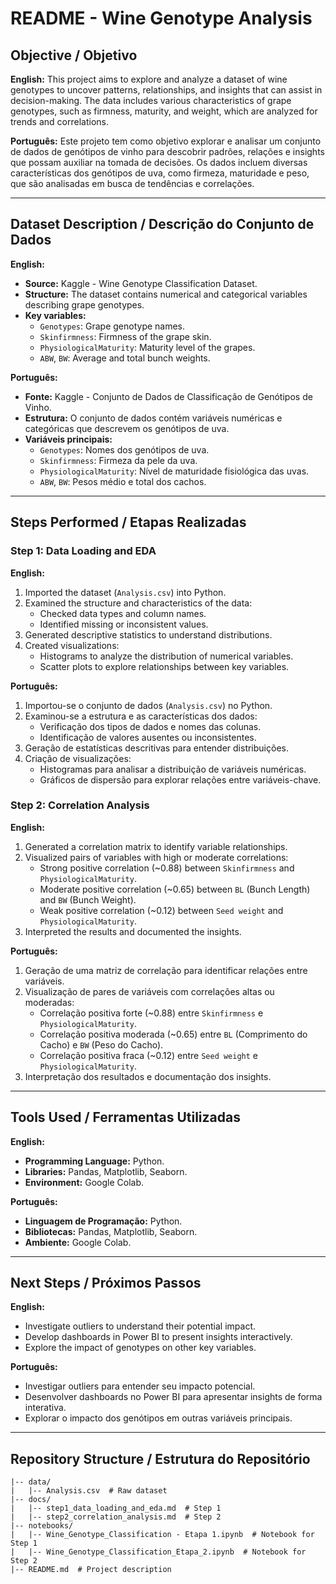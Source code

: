 # README - Wine Genotype Analysis

## Objective / Objetivo

**English:**
This project aims to explore and analyze a dataset of wine genotypes to uncover patterns, relationships, and insights that can assist in decision-making. The data includes various characteristics of grape genotypes, such as firmness, maturity, and weight, which are analyzed for trends and correlations.

**Português:**
Este projeto tem como objetivo explorar e analisar um conjunto de dados de genótipos de vinho para descobrir padrões, relações e insights que possam auxiliar na tomada de decisões. Os dados incluem diversas características dos genótipos de uva, como firmeza, maturidade e peso, que são analisadas em busca de tendências e correlações.

---

## Dataset Description / Descrição do Conjunto de Dados

**English:**
- **Source:** Kaggle - Wine Genotype Classification Dataset.
- **Structure:** The dataset contains numerical and categorical variables describing grape genotypes.
- **Key variables:**
  - `Genotypes`: Grape genotype names.
  - `Skinfirmness`: Firmness of the grape skin.
  - `PhysiologicalMaturity`: Maturity level of the grapes.
  - `ABW`, `BW`: Average and total bunch weights.

**Português:**
- **Fonte:** Kaggle - Conjunto de Dados de Classificação de Genótipos de Vinho.
- **Estrutura:** O conjunto de dados contém variáveis numéricas e categóricas que descrevem os genótipos de uva.
- **Variáveis principais:**
  - `Genotypes`: Nomes dos genótipos de uva.
  - `Skinfirmness`: Firmeza da pele da uva.
  - `PhysiologicalMaturity`: Nível de maturidade fisiológica das uvas.
  - `ABW`, `BW`: Pesos médio e total dos cachos.

---

## Steps Performed / Etapas Realizadas

### **Step 1: Data Loading and EDA**

**English:**
1. Imported the dataset (`Analysis.csv`) into Python.
2. Examined the structure and characteristics of the data:
   - Checked data types and column names.
   - Identified missing or inconsistent values.
3. Generated descriptive statistics to understand distributions.
4. Created visualizations:
   - Histograms to analyze the distribution of numerical variables.
   - Scatter plots to explore relationships between key variables.

**Português:**
1. Importou-se o conjunto de dados (`Analysis.csv`) no Python.
2. Examinou-se a estrutura e as características dos dados:
   - Verificação dos tipos de dados e nomes das colunas.
   - Identificação de valores ausentes ou inconsistentes.
3. Geração de estatísticas descritivas para entender distribuições.
4. Criação de visualizações:
   - Histogramas para analisar a distribuição de variáveis numéricas.
   - Gráficos de dispersão para explorar relações entre variáveis-chave.

### **Step 2: Correlation Analysis**

**English:**
1. Generated a correlation matrix to identify variable relationships.
2. Visualized pairs of variables with high or moderate correlations:
   - Strong positive correlation (~0.88) between `Skinfirmness` and `PhysiologicalMaturity`.
   - Moderate positive correlation (~0.65) between `BL` (Bunch Length) and `BW` (Bunch Weight).
   - Weak positive correlation (~0.12) between `Seed weight` and `PhysiologicalMaturity`.
3. Interpreted the results and documented the insights.

**Português:**
1. Geração de uma matriz de correlação para identificar relações entre variáveis.
2. Visualização de pares de variáveis com correlações altas ou moderadas:
   - Correlação positiva forte (~0.88) entre `Skinfirmness` e `PhysiologicalMaturity`.
   - Correlação positiva moderada (~0.65) entre `BL` (Comprimento do Cacho) e `BW` (Peso do Cacho).
   - Correlação positiva fraca (~0.12) entre `Seed weight` e `PhysiologicalMaturity`.
3. Interpretação dos resultados e documentação dos insights.

---

## Tools Used / Ferramentas Utilizadas

**English:**
- **Programming Language:** Python.
- **Libraries:** Pandas, Matplotlib, Seaborn.
- **Environment:** Google Colab.

**Português:**
- **Linguagem de Programação:** Python.
- **Bibliotecas:** Pandas, Matplotlib, Seaborn.
- **Ambiente:** Google Colab.

---

## Next Steps / Próximos Passos

**English:**
- Investigate outliers to understand their potential impact.
- Develop dashboards in Power BI to present insights interactively.
- Explore the impact of genotypes on other key variables.

**Português:**
- Investigar outliers para entender seu impacto potencial.
- Desenvolver dashboards no Power BI para apresentar insights de forma interativa.
- Explorar o impacto dos genótipos em outras variáveis principais.

---

## Repository Structure / Estrutura do Repositório

```
|-- data/
|   |-- Analysis.csv  # Raw dataset
|-- docs/
|   |-- step1_data_loading_and_eda.md  # Step 1
|   |-- step2_correlation_analysis.md  # Step 2
|-- notebooks/
|   |-- Wine_Genotype_Classification - Etapa 1.ipynb  # Notebook for Step 1
|   |-- Wine_Genotype_Classification_Etapa_2.ipynb  # Notebook for Step 2
|-- README.md  # Project description
```
